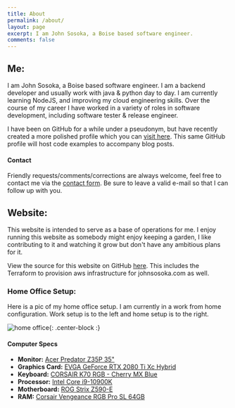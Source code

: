 ```yaml
---
title: About
permalink: /about/
layout: page
excerpt: I am John Sosoka, a Boise based software engineer.
comments: false
---
```


## Me:

I am John Sosoka, a Boise based software engineer. I am a backend developer and usually work 
with java & python day to day. I am currently learning NodeJS, and improving my cloud engineering skills. Over the course of my career I have worked in a variety of roles in software development,
including software tester & release engineer.

I have been on GitHub for a while under a pseudonym, but have recently created a more polished profile which you can 
[visit here](https://github.com/johnsosoka). This same GitHub profile will host code examples to accompany blog posts.

#### Contact

Friendly requests/comments/corrections are always welcome, feel free to contact me via the [contact form](/contact/). 
Be sure to leave a valid e-mail so that I can follow up with you.

## Website:

This website is intended to serve as a base of operations for me. I enjoy running this website as somebody might enjoy 
keeping a garden, I like contributing to it and watching it grow but don't have any ambitious plans for it.

View the source for this website on GitHub [here](https://github.com/johnsosoka/site-johnsosoka-com). This includes the
Terraform to provision aws infrastructure for johnsosoka.com as well.

### Home Office Setup:

Here is a pic of my home office setup. I am currently in a work from home configuration. Work setup is to the left and home setup is to the right.

![home office](/assets/img/office.jpg){: .center-block :}

#### Computer Specs

- **Monitor:** [Acer Predator Z35P 35"](https://www.amazon.com/gp/product/B06ZZDYVQM/)
- **Graphics Card:** [EVGA GeForce RTX 2080 Ti Xc Hybrid](https://www.amazon.com/gp/product/B07MGZJP77/)
- **Keyboard:** [CORSAIR K70 RGB - Cherry MX Blue](https://www.amazon.com/gp/product/B07D5W7R2X/)
- **Processor:** [Intel Core i9-10900K](https://www.amazon.com/gp/product/B086MHSTVD/)
- **Motherboard:** [ROG Strix Z590-E ](https://www.amazon.com/gp/product/B08T6HTXF9/)
- **RAM:** [Corsair Vengeance RGB Pro SL 64GB](https://www.amazon.com/gp/product/B08SQRF8MJ/)

